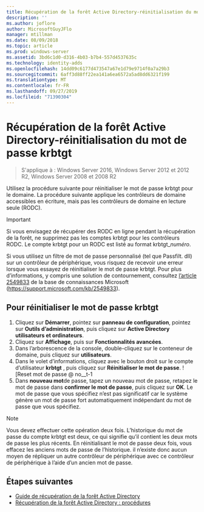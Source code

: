 ```yaml
---
title: Récupération de la forêt Active Directory-réinitialisation du mot de passe krbtgt
description: ''
ms.author: joflore
author: MicrosoftGuyJFlo
manager: mtillman
ms.date: 08/09/2018
ms.topic: article
ms.prod: windows-server
ms.assetid: 3bd6c1d0-d316-4b03-b7b4-557d4537635c
ms.technology: identity-adds
ms.openlocfilehash: 14dd09c6177d473547a67e1d79e9714f0a7a29b3
ms.sourcegitcommit: 6aff3d88ff22ea141a6ea6572a5ad8dd6321f199
ms.translationtype: MT
ms.contentlocale: fr-FR
ms.lasthandoff: 09/27/2019
ms.locfileid: "71390304"
---
```

# <a name="ad-forest-recovery---resetting-the-krbtgt-password"></a>Récupération de la forêt Active Directory-réinitialisation du mot de passe krbtgt

>S'applique à : Windows Server 2016, Windows Server 2012 et 2012 R2, Windows Server 2008 et 2008 R2

Utilisez la procédure suivante pour réinitialiser le mot de passe krbtgt pour le domaine. La procédure suivante applique les contrôleurs de domaine accessibles en écriture, mais pas les contrôleurs de domaine en lecture seule (RODC).
  
> [!IMPORTANT]
> Si vous envisagez de récupérer des RODC en ligne pendant la récupération de la forêt, ne supprimez pas les comptes krbtgt pour les contrôleurs RODC. Le compte krbtgt pour un RODC est listé au format krbtgt_*numéro*.
>
> Si vous utilisez un filtre de mot de passe personnalisé (tel que Passfilt. dll) sur un contrôleur de périphérique, vous risquez de recevoir une erreur lorsque vous essayez de réinitialiser le mot de passe krbtgt. Pour plus d’informations, y compris une solution de contournement, consultez [l’article 2549833](https://support.microsoft.com/kb/2549833) de la base de connaissances Microsoft (https://support.microsoft.com/kb/2549833).
  
## <a name="to-reset-the-krbtgt-password"></a>Pour réinitialiser le mot de passe krbtgt  
  
1. Cliquez sur **Démarrer**, pointez sur **panneau de configuration**, pointez sur **Outils d’administration**, puis cliquez sur **Active Directory utilisateurs et ordinateurs**.
2. Cliquez sur **Affichage**, puis sur **Fonctionnalités avancées**.
3. Dans l’arborescence de la console, double-cliquez sur le conteneur de domaine, puis cliquez sur **utilisateurs**.
4. Dans le volet d’informations, cliquez avec le bouton droit sur le compte d’utilisateur **krbtgt** , puis cliquez sur **Réinitialiser le mot de passe**.
   ![Reset mot de passe @ no__t-1
5. Dans **nouveau mot**de passe, tapez un nouveau mot de passe, retapez le mot de passe dans **confirmer le mot de passe**, puis cliquez sur **OK**. Le mot de passe que vous spécifiez n’est pas significatif car le système génère un mot de passe fort automatiquement indépendant du mot de passe que vous spécifiez.
  
> [!NOTE]
> Vous devez effectuer cette opération deux fois. L’historique du mot de passe du compte krbtgt est deux, ce qui signifie qu’il contient les deux mots de passe les plus récents. En réinitialisant le mot de passe deux fois, vous effacez les anciens mots de passe de l’historique. il n’existe donc aucun moyen de répliquer un autre contrôleur de périphérique avec ce contrôleur de périphérique à l’aide d’un ancien mot de passe.

## <a name="next-steps"></a>Étapes suivantes

- [Guide de récupération de la forêt Active Directory](AD-Forest-Recovery-Guide.md)
- [Récupération de la forêt Active Directory : procédures](AD-Forest-Recovery-Procedures.md) 
